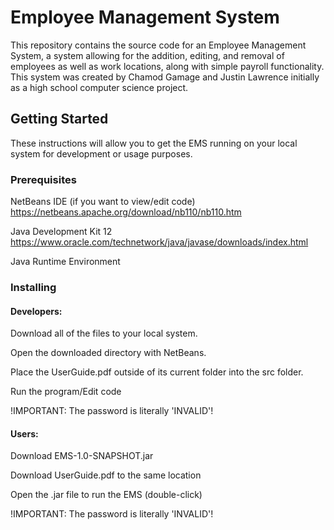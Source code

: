# Employee Management System

This repository contains the source code for an Employee Management System, a system allowing for the addition, editing, and removal of employees as well as work locations, along with simple payroll functionality. This system was created by Chamod Gamage and Justin Lawrence initially as a high school computer science project.

## Getting Started
These instructions will allow you to get the EMS running on your local system for development or usage purposes.


### Prerequisites

NetBeans IDE (if you want to view/edit code) https://netbeans.apache.org/download/nb110/nb110.htm

Java Development Kit 12 https://www.oracle.com/technetwork/java/javase/downloads/index.html

Java Runtime Environment

### Installing


#### Developers:

Download all of the files to your local system.

Open the downloaded directory with NetBeans.

Place the UserGuide.pdf outside of its current folder into the src folder.

Run the program/Edit code

!IMPORTANT: The password is literally 'INVALID'!


#### Users:

Download EMS-1.0-SNAPSHOT.jar

Download UserGuide.pdf to the same location

Open the .jar file to run the EMS (double-click)

!IMPORTANT: The password is literally 'INVALID'!



